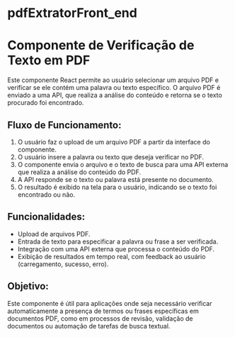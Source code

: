 # pdfExtratorFront_end
<h1>Componente de Verificação de Texto em PDF</h1>

<p>Este componente React permite ao usuário selecionar um arquivo PDF e verificar se ele contém uma palavra ou texto específico. O arquivo PDF é enviado a uma API, que realiza a análise do conteúdo e retorna se o texto procurado foi encontrado.</p>

<h2>Fluxo de Funcionamento:</h2>
<ol>
  <li>O usuário faz o upload de um arquivo PDF a partir da interface do componente.</li>
  <li>O usuário insere a palavra ou texto que deseja verificar no PDF.</li>
  <li>O componente envia o arquivo e o texto de busca para uma API externa que realiza a análise do conteúdo do PDF.</li>
  <li>A API responde se o texto ou palavra está presente no documento.</li>
  <li>O resultado é exibido na tela para o usuário, indicando se o texto foi encontrado ou não.</li>
</ol>

<h2>Funcionalidades:</h2>
<ul>
  <li>Upload de arquivos PDF.</li>
  <li>Entrada de texto para especificar a palavra ou frase a ser verificada.</li>
  <li>Integração com uma API externa que processa o conteúdo do PDF.</li>
  <li>Exibição de resultados em tempo real, com feedback ao usuário (carregamento, sucesso, erro).</li>
</ul>

<h2>Objetivo:</h2>
<p>Este componente é útil para aplicações onde seja necessário verificar automaticamente a presença de termos ou frases específicas em documentos PDF, como em processos de revisão, validação de documentos ou automação de tarefas de busca textual.</p>
